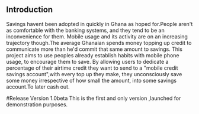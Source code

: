 ## Introduction
Savings havent been adopted in quickly in Ghana as hoped for.People aren't as comfortable with the banking systems, and they tend to be an inconvenience for them.
Mobile usage and its activity are on an increasing trajectory though.The average Ghanaian spends money topping up credit to communicate more than he'd commit that same amount to savings. This project aims to use peoples already establish habits with mobile phone usage, to encourage them to save. By allowing users to dedicate a percentage of their airtime credit they want to send to a "mobile credit savings account",with every top up they make, they unconsciously save some money irrespective of how small the amount, into some savings account.To later cash out.

#Release 
Version 1.0beta
This is the first and only version ,launched for demonstration purposes. 